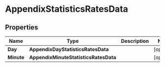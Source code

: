# AppendixStatisticsRatesData


## Properties

| Name | Type | Description | Notes |
|------------ | ------------- | ------------- | -------------|
**Day** | **AppendixDayStatisticsRatesData** |  |[optional]|
**Minute** | **AppendixMinuteStatisticsRatesData** |  |[optional]|